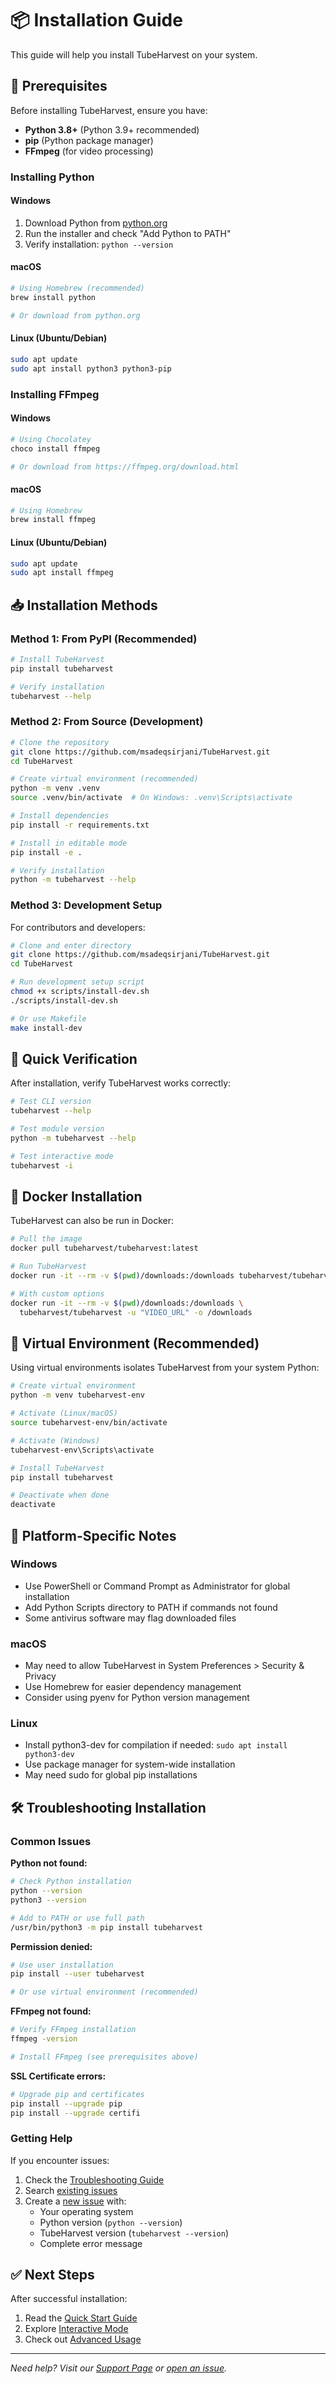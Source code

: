 # 📦 Installation Guide

This guide will help you install TubeHarvest on your system.

## 🔧 Prerequisites

Before installing TubeHarvest, ensure you have:

- **Python 3.8+** (Python 3.9+ recommended)
- **pip** (Python package manager)
- **FFmpeg** (for video processing)

### Installing Python

#### Windows
1. Download Python from [python.org](https://www.python.org/downloads/)
2. Run the installer and check "Add Python to PATH"
3. Verify installation: `python --version`

#### macOS
```bash
# Using Homebrew (recommended)
brew install python

# Or download from python.org
```

#### Linux (Ubuntu/Debian)
```bash
sudo apt update
sudo apt install python3 python3-pip
```

### Installing FFmpeg

#### Windows
```bash
# Using Chocolatey
choco install ffmpeg

# Or download from https://ffmpeg.org/download.html
```

#### macOS
```bash
# Using Homebrew
brew install ffmpeg
```

#### Linux (Ubuntu/Debian)
```bash
sudo apt update
sudo apt install ffmpeg
```

## 📥 Installation Methods

### Method 1: From PyPI (Recommended)

```bash
# Install TubeHarvest
pip install tubeharvest

# Verify installation
tubeharvest --help
```

### Method 2: From Source (Development)

```bash
# Clone the repository
git clone https://github.com/msadeqsirjani/TubeHarvest.git
cd TubeHarvest

# Create virtual environment (recommended)
python -m venv .venv
source .venv/bin/activate  # On Windows: .venv\Scripts\activate

# Install dependencies
pip install -r requirements.txt

# Install in editable mode
pip install -e .

# Verify installation
python -m tubeharvest --help
```

### Method 3: Development Setup

For contributors and developers:

```bash
# Clone and enter directory
git clone https://github.com/msadeqsirjani/TubeHarvest.git
cd TubeHarvest

# Run development setup script
chmod +x scripts/install-dev.sh
./scripts/install-dev.sh

# Or use Makefile
make install-dev
```

## 🚀 Quick Verification

After installation, verify TubeHarvest works correctly:

```bash
# Test CLI version
tubeharvest --help

# Test module version
python -m tubeharvest --help

# Test interactive mode
tubeharvest -i
```

## 🐳 Docker Installation

TubeHarvest can also be run in Docker:

```bash
# Pull the image
docker pull tubeharvest/tubeharvest:latest

# Run TubeHarvest
docker run -it --rm -v $(pwd)/downloads:/downloads tubeharvest/tubeharvest

# With custom options
docker run -it --rm -v $(pwd)/downloads:/downloads \
  tubeharvest/tubeharvest -u "VIDEO_URL" -o /downloads
```

## 🔧 Virtual Environment (Recommended)

Using virtual environments isolates TubeHarvest from your system Python:

```bash
# Create virtual environment
python -m venv tubeharvest-env

# Activate (Linux/macOS)
source tubeharvest-env/bin/activate

# Activate (Windows)
tubeharvest-env\Scripts\activate

# Install TubeHarvest
pip install tubeharvest

# Deactivate when done
deactivate
```

## 🎯 Platform-Specific Notes

### Windows
- Use PowerShell or Command Prompt as Administrator for global installation
- Add Python Scripts directory to PATH if commands not found
- Some antivirus software may flag downloaded files

### macOS
- May need to allow TubeHarvest in System Preferences > Security & Privacy
- Use Homebrew for easier dependency management
- Consider using pyenv for Python version management

### Linux
- Install python3-dev for compilation if needed: `sudo apt install python3-dev`
- Use package manager for system-wide installation
- May need sudo for global pip installations

## 🛠️ Troubleshooting Installation

### Common Issues

**Python not found:**
```bash
# Check Python installation
python --version
python3 --version

# Add to PATH or use full path
/usr/bin/python3 -m pip install tubeharvest
```

**Permission denied:**
```bash
# Use user installation
pip install --user tubeharvest

# Or use virtual environment (recommended)
```

**FFmpeg not found:**
```bash
# Verify FFmpeg installation
ffmpeg -version

# Install FFmpeg (see prerequisites above)
```

**SSL Certificate errors:**
```bash
# Upgrade pip and certificates
pip install --upgrade pip
pip install --upgrade certifi
```

### Getting Help

If you encounter issues:

1. Check the [Troubleshooting Guide](Troubleshooting)
2. Search [existing issues](https://github.com/msadeqsirjani/TubeHarvest/issues)
3. Create a [new issue](https://github.com/msadeqsirjani/TubeHarvest/issues/new) with:
   - Your operating system
   - Python version (`python --version`)
   - TubeHarvest version (`tubeharvest --version`)
   - Complete error message

## ✅ Next Steps

After successful installation:

1. Read the [Quick Start Guide](Quick-Start)
2. Explore [Interactive Mode](Interactive-Mode)
3. Check out [Advanced Usage](User-Guide)

---

*Need help? Visit our [Support Page](Troubleshooting) or [open an issue](https://github.com/msadeqsirjani/TubeHarvest/issues).* 